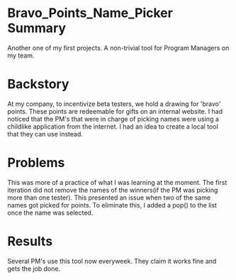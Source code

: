 # Bravo_Points_Name_Picker Summary
Another one of my first projects. A non-trivial tool for Program Managers on my team.

# Backstory
At my company, to incentivize beta testers, we hold a drawing for 'bravo' points. These points are redeemable for gifts on an internal website. I had noticed that the PM's that were in charge of picking names were using a childlike application from the internet. I had an idea to create a local tool that they can use instead.


# Problems
This was more of a practice of what I was learning at the moment. The first iteration did not remove the names of the winners(if the PM was picking more than one tester). This presented an issue when two of the same names got picked for points. To eliminate this, I added a pop() to the list once the name was selected. 

# Results
Several PM's use this tool now everyweek. They claim it works fine and gets the job done.

